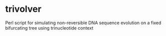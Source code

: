 # trivolver
Perl script for simulating non-reversible DNA sequence evolution on a fixed bifurcating tree using trinucleotide context
